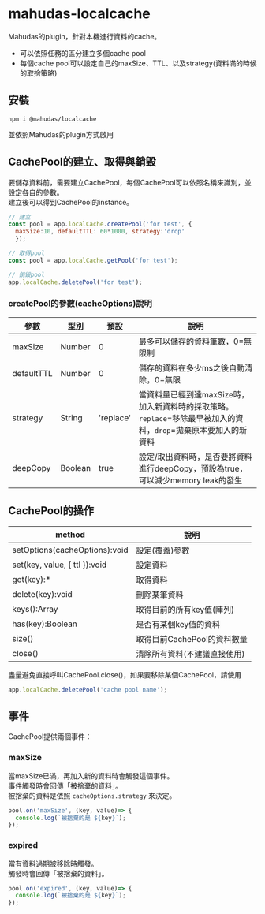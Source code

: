 # mahudas-localcache
Mahudas的plugin，針對本機進行資料的cache。
+ 可以依照任務的區分建立多個cache pool
+ 每個cache pool可以設定自己的maxSize、TTL、以及strategy(資料滿的時候的取捨策略)

## 安裝
```
npm i @mahudas/localcache
```
並依照Mahudas的plugin方式啟用

## CachePool的建立、取得與銷毀
要儲存資料前，需要建立CachePool，每個CachePool可以依照名稱來識別，並設定各自的參數。  
建立後可以得到CachePool的instance。  
```js
// 建立
const pool = app.localCache.createPool('for test', {
  maxSize:10, defaultTTL: 60*1000, strategy:'drop'
  });

// 取得pool
const pool = app.localCache.getPool('for test');

// 銷毀pool
app.localCache.deletePool('for test');
```
### createPool的參數(cacheOptions)說明
參數 | 型別 | 預設 | 說明
--- | --- | --- | ---
maxSize | Number | 0 | 最多可以儲存的資料筆數，0=無限制
defaultTTL | Number | 0 | 儲存的資料在多少ms之後自動清除，0=無限
strategy | String | 'replace' | 當資料量已經到達maxSize時，加入新資料時的採取策略。 `replace`=移除最早被加入的資料，`drop`=拋棄原本要加入的新資料
deepCopy | Boolean | true | 設定/取出資料時，是否要將資料進行deepCopy，預設為true，可以減少memory leak的發生

## CachePool的操作
method | 說明
--- | ---
setOptions(cacheOptions):void | 設定(覆蓋)參數
set(key, value, { ttl }):void | 設定資料
get(key):* | 取得資料
delete(key):void | 刪除某筆資料
keys():Array | 取得目前的所有key值(陣列)
has(key):Boolean | 是否有某個key值的資料
size() | 取得目前CachePool的資料數量
close() | 清除所有資料(不建議直接使用)

盡量避免直接呼叫CachePool.close()，如果要移除某個CachePool，請使用
```js
app.localCache.deletePool('cache pool name');
```

## 事件
CachePool提供兩個事件：

### maxSize
當maxSize已滿，再加入新的資料時會觸發這個事件。  
事件觸發時會回傳「被捨棄的資料」。  
被捨棄的資料是依照 `cacheOptions.strategy` 來決定。  
```js
pool.on('maxSize', (key, value)=> {
  console.log(`被捨棄的是 ${key}`);
});
```

### expired
當有資料過期被移除時觸發。  
觸發時會回傳「被捨棄的資料」。 
```js
pool.on('expired', (key, value)=> {
  console.log(`被捨棄的是 ${key}`);
});
```